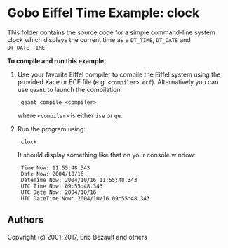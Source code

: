 # Gobo Eiffel Time Example: clock

This folder contains the source code for a simple 
command-line system clock which displays the current
time as a `DT_TIME`, `DT_DATE` and `DT_DATE_TIME`.

**To compile and run this example:**

1. Use your favorite Eiffel compiler to compile the Eiffel system using
   the provided Xace or ECF file (e.g. `<compiler>.ecf`). Alternatively
   you can use `geant` to launch the compilation:
   
        geant compile_<compiler>
       
    where `<compiler>` is either `ise` or `ge`.

2. Run the program using:

        clock

    It should display something like that on your console window:

        Time Now: 11:55:48.343
        Date Now: 2004/10/16
        DateTime Now: 2004/10/16 11:55:48.343
        UTC Time Now: 09:55:48.343
        UTC Date Now: 2004/10/16
        UTC DateTime Now: 2004/10/16 09:55:48.343

## Authors

Copyright (c) 2001-2017, Eric Bezault and others

